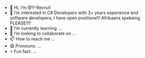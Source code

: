 - 👋 Hi, I’m @Y-Recruit
- 👀 I’m interested in C# Developers with 3+ years experience and software developers, I have open positions!!! Afrikaans spekaing PLEASE!!!!
- 🌱 I’m currently learning ...
- 💞️ I’m looking to collaborate on ...
- 📫 How to reach me ...
- 😄 Pronouns: ...
- ⚡ Fun fact: ...

<!---
Y-Recruit/Y-Recruit is a ✨ special ✨ repository because its `README.md` (this file) appears on your GitHub profile.
You can click the Preview link to take a look at your changes.
--->
